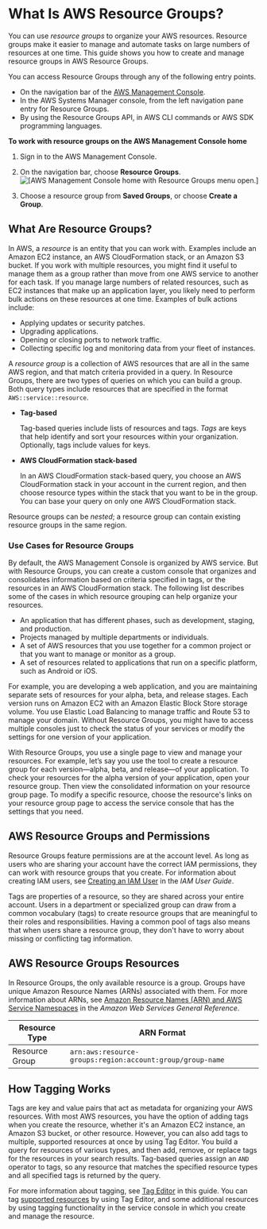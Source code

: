 # What Is AWS Resource Groups?<a name="welcome"></a>

You can use *resource groups* to organize your AWS resources\. Resource groups make it easier to manage and automate tasks on large numbers of resources at one time\. This guide shows you how to create and manage resource groups in AWS Resource Groups\.

You can access Resource Groups through any of the following entry points\.
+ On the navigation bar of the [AWS Management Console](https://console.aws.amazon.com/console/home)\.
+ In the AWS Systems Manager console, from the left navigation pane entry for Resource Groups\.
+ By using the Resource Groups API, in AWS CLI commands or AWS SDK programming languages\.

**To work with resource groups on the AWS Management Console home**

1. Sign in to the AWS Management Console\.

1. On the navigation bar, choose **Resource Groups**\.  
![\[AWS Management Console home with Resource Groups menu open.\]](http://docs.aws.amazon.com/ARG/latest/userguide/images/rg-entry-consolehome.png)

1. Choose a resource group from **Saved Groups**, or choose **Create a Group**\.

## What Are Resource Groups?<a name="resource-groups-intro"></a>

In AWS, a *resource* is an entity that you can work with\. Examples include an Amazon EC2 instance, an AWS CloudFormation stack, or an Amazon S3 bucket\. If you work with multiple resources, you might find it useful to manage them as a group rather than move from one AWS service to another for each task\. If you manage large numbers of related resources, such as EC2 instances that make up an application layer, you likely need to perform bulk actions on these resources at one time\. Examples of bulk actions include:
+ Applying updates or security patches\.
+ Upgrading applications\.
+ Opening or closing ports to network traffic\.
+ Collecting specific log and monitoring data from your fleet of instances\.

A *resource group* is a collection of AWS resources that are all in the same AWS region, and that match criteria provided in a query\. In Resource Groups, there are two types of queries on which you can build a group\. Both query types include resources that are specified in the format `AWS::service::resource`\.
+ **Tag\-based**

  Tag\-based queries include lists of resources and tags\. *Tags* are keys that help identify and sort your resources within your organization\. Optionally, tags include values for keys\.
+ **AWS CloudFormation stack\-based**

  In an AWS CloudFormation stack\-based query, you choose an AWS CloudFormation stack in your account in the current region, and then choose resource types within the stack that you want to be in the group\. You can base your query on only one AWS CloudFormation stack\.

Resource groups can be *nested*; a resource group can contain existing resource groups in the same region\.

### Use Cases for Resource Groups<a name="resource-groups-intro-usecases"></a>

By default, the AWS Management Console is organized by AWS service\. But with Resource Groups, you can create a custom console that organizes and consolidates information based on criteria specified in tags, or the resources in an AWS CloudFormation stack\. The following list describes some of the cases in which resource grouping can help organize your resources\.
+ An application that has different phases, such as development, staging, and production\.
+ Projects managed by multiple departments or individuals\.
+ A set of AWS resources that you use together for a common project or that you want to manage or monitor as a group\.
+ A set of resources related to applications that run on a specific platform, such as Android or iOS\.

For example, you are developing a web application, and you are maintaining separate sets of resources for your alpha, beta, and release stages\. Each version runs on Amazon EC2 with an Amazon Elastic Block Store storage volume\. You use Elastic Load Balancing to manage traffic and Route 53 to manage your domain\. Without Resource Groups, you might have to access multiple consoles just to check the status of your services or modify the settings for one version of your application\.

With Resource Groups, you use a single page to view and manage your resources\. For example, let’s say you use the tool to create a resource group for each version—alpha, beta, and release—of your application\. To check your resources for the alpha version of your application, open your resource group\. Then view the consolidated information on your resource group page\. To modify a specific resource, choose the resource's links on your resource group page to access the service console that has the settings that you need\.

## AWS Resource Groups and Permissions<a name="how-resourcegroups-works"></a>

Resource Groups feature permissions are at the account level\. As long as users who are sharing your account have the correct IAM permissions, they can work with resource groups that you create\. For information about creating IAM users, see [Creating an IAM User](https://docs.aws.amazon.com/IAM/latest/UserGuide/Using_SettingUpUser.html) in the *IAM User Guide*\.

Tags are properties of a resource, so they are shared across your entire account\. Users in a department or specialized group can draw from a common vocabulary \(tags\) to create resource groups that are meaningful to their roles and responsibilities\. Having a common pool of tags also means that when users share a resource group, they don't have to worry about missing or conflicting tag information\.

## AWS Resource Groups Resources<a name="resourcegroups-arns"></a>

In Resource Groups, the only available resource is a group\. Groups have unique Amazon Resource Names \(ARNs\) associated with them\. For more information about ARNs, see [Amazon Resource Names \(ARN\) and AWS Service Namespaces](https://docs.aws.amazon.com/general/latest/gr/aws-arns-and-namespaces.html) in the *Amazon Web Services General Reference*\.


|  Resource Type  |  ARN Format  | 
| --- | --- | 
|  Resource Group  |  `arn:aws:resource-groups:region:account:group/group-name`  | 

## How Tagging Works<a name="how-tagging-works"></a>

Tags are key and value pairs that act as metadata for organizing your AWS resources\. With most AWS resources, you have the option of adding tags when you create the resource, whether it's an Amazon EC2 instance, an Amazon S3 bucket, or other resource\. However, you can also add tags to multiple, supported resources at once by using Tag Editor\. You build a query for resources of various types, and then add, remove, or replace tags for the resources in your search results\. Tag\-based queries assign an `AND` operator to tags, so any resource that matches the specified resource types and all specified tags is returned by the query\.

For more information about tagging, see [Tag Editor](tag-editor.md) in this guide\. You can tag [supported resources](supported-resources.md) by using Tag Editor, and some additional resources by using tagging functionality in the service console in which you create and manage the resource\.